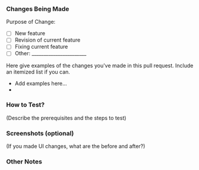 ### Changes Being Made

Purpose of Change:
- [ ] New feature
- [ ] Revision of current feature
- [ ] Fixing current feature
- [ ] Other: _______________________

Here give examples of the changes you've made in this pull request. Include an itemized list if you can.
- Add examples here...
-  




### How to Test?
(Describe the prerequisites and the steps to test)

### Screenshots (optional)
(If you made UI changes, what are the before and after?)


### Other Notes


